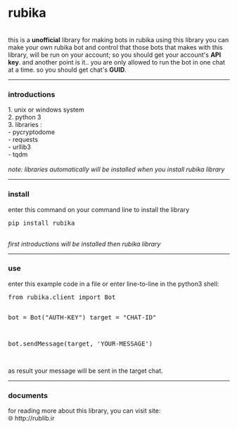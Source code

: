 <h1>rubika</h1>
<br/>
this is a <b>unofficial</b> library for making bots in rubika
using this library you can make your own rubika bot and control that
those bots that makes with this library, will be run on your account;
so you should get your account's <b>API key</b>.
and another point is it.. you are only allowed to run the bot in one chat at a time.
so you should get chat's <b>GUID</b>.
<hr/>
<h3>introductions</h3>
1. unix or windows system<br/>
2. python 3<br/>
3. libraries :<br/>
- pycryptodome<br/>
- requests<br/>
- urllib3<br/>
- tqdm<br/>
<br/>
<i>note: libraries automatically will be installed when you install rubika library</i>
<hr/>
<h3>install</h3>
enter this command on your command line to install the library
<pre lang="bash">pip install rubika</pre>
<br/>
<i>first introductions will be installed then rubika library</i>
<hr/>
<h3>use</h3>
enter this example code in a file or enter line-to-line in the python3 shell:
<pre lang="py3">
from rubika.client import Bot

bot = Bot("AUTH-KEY")
target = "CHAT-ID"

bot.sendMessage(target, 'YOUR-MESSAGE')
</pre>
<br/>
as result your message will be sent in the target chat.
<hr/>
<h3>documents</h3>
for reading more about this library, you can visit site:<br/>
🌐 http://rublib.ir
